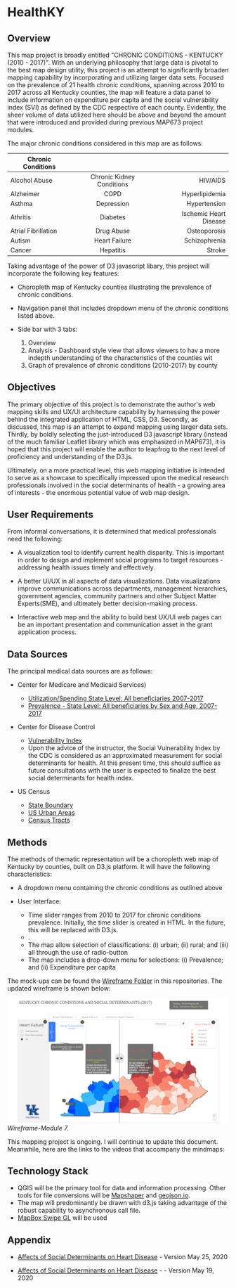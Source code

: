 #


# HealthKY

## Overview

This map project is broadly entitled "CHRONIC CONDITIONS - KENTUCKY (2010 - 2017)". With an underlying philosophy that large data is pivotal to the best map design utility, this project is an attempt to significantly broaden mapping capability by incorporating and utilizing larger data sets. Focused on the prevalence of 21 health chronic conditions, spanning across 2010 to 2017 across all Kentucky counties, the map will feature a data panel to include information on expenditure per capita and the social vulnerability index (SVI) as defined by the CDC respective of each county. Evidently, the sheer volume of data utilized here should be above and beyond the amount that were introduced and provided during previous MAP673 project modules.

The major chronic conditions considered in this map are as follows:

| Chronic Conditions  |                          |                        |
| ------------------- | :----------------------: | ---------------------: |
| Alcohol Abuse       | Chronic Kidney Conditions| HIV/AIDS               |
| Alzheimer           | COPD                     | Hyperlipidemia         |
| Asthma              | Depression               | Hypertension           |
| Athritis            | Diabetes                 | Ischemic Heart Disease |
| Atrial Fibrillation | Drug Abuse               | Osteoporosis           |
| Autism              | Heart Failure            | Schizophrenia          |
| Cancer              | Hepatitis                | Stroke                 |


Taking advantage of the power of D3 javascript libary, this project will incorporate the following key features:

- Choropleth map of Kentucky counties illustrating the prevalence of chronic conditions.
- Navigation panel that includes dropdown menu of the chronic conditions listed above.
- Side bar with 3 tabs:

    1. Overview
    2. Analysis - Dashboard style view that allows viewers to hav a more indepth understanding of the characteristics of the counties wit
    3. Graph of prevalence of chronic conditions (2010-2017) by county 

## Objectives
The primary objective of this project is to demonstrate the author's web mapping skills and UX/UI architecture capability by harnessing the power behind the integrated application of HTML, CSS, D3. Secondly, as discussed, this map is an attempt to expand mapping using larger data sets. Thirdly, by boldly selecting the just-introduced D3 javascript library (instead of the much familiar Leaflet library which was emphasized in MAP673), it is hoped that this project will enable the author to leapfrog to the next level of proficiency and understanding of the D3.js. 

Ultimately, on a more practical level, this web mapping initiative is intended to serve as a showcase to specifically impressed upon the medical research professionals involved in the social determinants of health  - a growing area of interests - the enormous potential value of web map design.

## User Requirements
From informal conversations, it is determined that medical professionals need the following:

- A visualization tool to identify current health disparity. This is important in order to design and implement social programs to target resources - addressing health issues timely and effectively.

- A better UI/UX in all aspects of data visualizations. Data visualizations improve communications across departments, management hierarchies, government agencies, community partners and other Subject Matter Experts(SME), and ultimately better decision-making process.

- Interactive web map and the ability to build best UX/UI web pages can be an important presentation and communication asset in the grant application process.

## Data Sources
The principal medical data sources are as follows:

- Center for Medicare and Medicaid Services)
    - [Utilization/Spending State Level: All beneficiaries 2007-2017](https://www.cms.gov/Research-Statistics-Data-and-Systems/Statistics-Trends-and-Reports/Chronic-Conditions/Downloads/CC_Util_Spend_State.zip)
    - [Prevalence - State Level: All beneficiaries by Sex and Age, 2007-2017](https://www.cms.gov/Research-Statistics-Data-and-Systems/Statistics-Trends-and-Reports/Chronic-Conditions/Downloads/CC_Prev_State_All_Sex_Age.zip)
 
- Center for Disease Control
    - [Vulnerability Index](https://svi.cdc.gov/)
    - Upon the advice of the instructor, the Social Vulnerability Index by the CDC is considered as an approximated measurement for social determinants for health. At this present time, this should suffice as future consultations with the user is expected to finalize the best social determinants for health index.

- US Census
    - [State Boundary](https://www2.census.gov/geo/tiger/GENZ2019/shp/cb_2019_us_state_500k.zip)
    - [US Urban Areas](https://www2.census.gov/geo/tiger/GENZ2019/shp/cb_2019_us_ua10_500k.zip)
    - [Census Tracts](https://www2.census.gov/geo/tiger/GENZ2019/shp/cb_2019_us_tract_500k.zip)

## Methods

The methods of thematic representation will be a choropleth web map of Kentucky by counties, built on D3.js platform. It will have the following characteristics:
- A dropdown menu containing the chronic conditions as outlined above

- User Interface: 
    - Time slider ranges from 2010 to 2017 for chronic conditions prevalence. Initially, the time slider is created in HTML. In the future, this will be replaced with D3.js.
    - .
    - The map allow selection of classifications: (i) urban; (ii) rural; and (iii) all through the use of radio-button
    - The map includes a drop-down menu for selections: (i) Prevalence; and (ii) Expenditure per capita

The mock-ups can be found the [Wireframe Folder](../kentucky-health/Wireframes) in this repositories. The updated wireframe is shown below:

![Wireframe-Module 7](Wireframes/Wireframe_Module7.jpg)
*Wireframe-Module 7.*

This mapping project is ongoing. I will continue to update this document. Meanwhile, here are the links to the videos that accompany the mindmaps:

## Technology Stack
- QGIS will be the primary tool for data and information processing. Other tools for file conversions will be [Mapshaper](https://mapshaper.org) and [geojson.io](geojson.io).
- The map will predominantly be drawn with d3.js taking advantage of the robust capability to asynchronous call file.
- [MapBox Swipe GL](../Kentucky-Health/Samples/index_mapbox.html) will be used

## Appendix
- [Affects of Social Determinants on Heart Disease](https://1drv.ms/v/s!Al_WACz_cvVTgqBElxHVA02kyjGGDA?e=WaVuZO) - Version May 25, 2020

- [Affects of Social Determinants on Heart Disease](https://1drv.ms/v/s!Al_WACz_cvVTgqRilFTe-_QFQ0r5HQ?e=mD9Ahn) - - Version May 19, 2020
